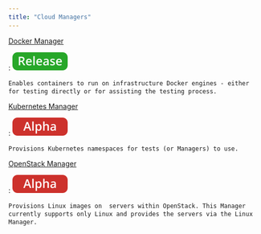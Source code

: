 ```yaml
---
title: "Cloud Managers"
---
```


[Docker Manager](./docker-manager.md)

:   ![release](../../../assets/images/tags/release.svg)

    Enables containers to run on infrastructure Docker engines - either for testing directly or for assisting the testing process.


[Kubernetes Manager](./kubernetes-manager.md)

:   ![alpha](../../../assets/images/tags/alpha.svg)

    Provisions Kubernetes namespaces for tests (or Managers) to use.


[OpenStack Manager](./open-stack-manager.md)

:   ![alpha](../../../assets/images/tags/alpha.svg)

    Provisions Linux images on  servers within OpenStack. This Manager currently supports only Linux and provides the servers via the Linux Manager.

